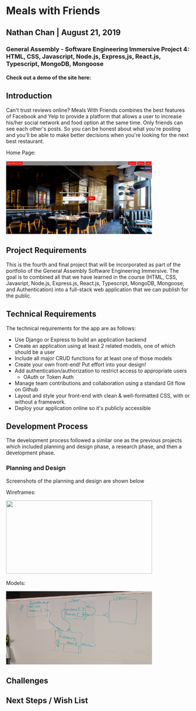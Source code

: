 # Meals with Friends
## Nathan Chan | August 21, 2019
### General Assembly - Software Engineering Immersive Project 4: HTML, CSS, Javascript, Node.js, Express,js, React.js, Typescript, MongoDB, Mongoose
#### Check out a demo of the site here: 


## Introduction
Can't trust reviews online? Meals With Friends combines the best features of Facebook and Yelp to provide a platform that allows a user to increase his/her social network and food option at the same time. Only friends can see each other's posts. So you can be honest about what you're posting and you'll be able to make better decisions when you're looking for the next best restaurant. 

Home Page: 

<img src="./client/src/img/MealswFriends.png" height = 200px width = 400px>

## Project Requirements
This is the fourth and final project that will be incorporated as part of the portfolio of the General Assembly Software Engineering Immersive. The goal is to combined all that we have learned in the course (HTML, CSS, Javasript, Node.js, Express.js, React.js, Typescript, MongoDB, Mongoose, and Authentication) into a full-stack web application that we can publish for the public. 


## Technical Requirements
The technical requirements for the app are as follows: 
* Use Django or Express to build an application backend
* Create an application using at least 2 related models, one of which should be a user
* Include all major CRUD functions for at least one of those models
* Create your own front-end! Put effort into your design!
* Add authentication/authorization to restrict access to appropriate users
    * OAuth or Token Auth
* Manage team contributions and collaboration using a standard Git flow on Github
* Layout and style your front-end with clean & well-formatted CSS, with or without a framework.
* Deploy your application online so it's publicly accessible


## Development Process 
The development process followed a similar one as the previous projects which included planning and design phase, a research phase, and then a development phase. 

### Planning and Design 
Screenshots of the planning and design are shown below

Wireframes: 

<img src="./client/src/img/Whiteboard.jpg" height = 200px width = 400px>

Models: 

<img src="./client/src/img/Models.jpg" height = 200px width = 400px>




## Challenges




## Next Steps / Wish List